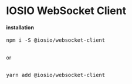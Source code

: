 <h1>IOSIO WebSocket Client</h1>

<h4>installation</h4> 
<pre>
npm i -S @iosio/websocket-client
</pre>

<br/>
or
<br/>
<br/>
<pre>
yarn add @iosio/websocket-client
</pre>
